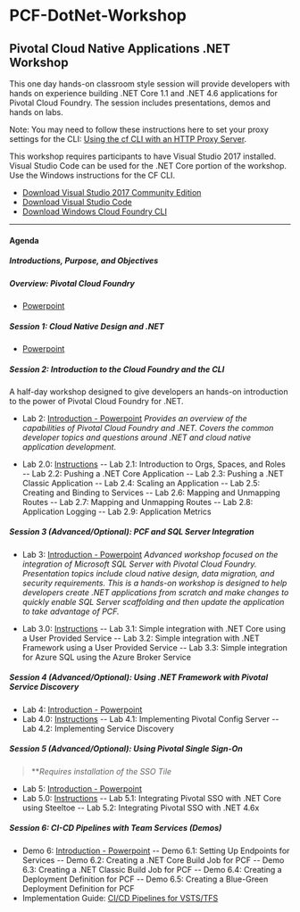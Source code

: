 # PCF-DotNet-Workshop
## Pivotal Cloud Native Applications .NET Workshop
This one day hands-on classroom style session will provide developers with hands on experience building .NET Core 1.1 and .NET 4.6 applications for Pivotal Cloud Foundry. The session includes presentations, demos and hands on labs.

Note: You may need to follow these instructions here to set your proxy settings for the CLI: [Using the cf CLI with an HTTP Proxy Server](https://docs.cloudfoundry.org/cf-cli/http-proxy.html).

This workshop requires participants to have Visual Studio 2017 installed.  Visual Studio Code can be used for the .NET Core portion of the workshop.  Use the Windows instructions for the CF CLI.  
- [Download Visual Studio 2017 Community Edition](https://www.visualstudio.com/thank-you-downloading-visual-studio/?sku=Community&rel=15)
- [Download Visual Studio Code](https://code.visualstudio.com/?wt.mc_id=vscom_downloads)
- [Download Windows Cloud Foundry CLI](https://cli.run.pivotal.io/stable?release=windows64&source=github)
- - -
#### Agenda
##### Introductions, Purpose, and Objectives

##### Overview: Pivotal Cloud Foundry
-   [Powerpoint]()

##### Session 1: Cloud Native Design and .NET
-   [Powerpoint]()

##### Session 2: Introduction to the Cloud Foundry and the CLI 

A half-day workshop designed to give developers an hands-on introduction to the power of Pivotal Cloud Foundry for .NET. 

-	Lab 2: [Introduction - Powerpoint]()
	*Provides an overview of the capabilities of Pivotal Cloud Foundry and .NET. Covers the common developer topics and questions around .NET and cloud native application development.*
    
-	Lab 2.0: [Instructions](./Labs/Lab2.md)
--   Lab 2.1: Introduction to Orgs, Spaces, and Roles
--   Lab 2.2: Pushing a .NET Core Application
--   Lab 2.3: Pushing a .NET Classic Application
--   Lab 2.4: Scaling an Application
--   Lab 2.5: Creating and Binding to Services
--   Lab 2.6: Mapping and Unmapping Routes
--   Lab 2.7: Mapping and Unmapping Routes
--	 Lab 2.8: Application Logging
--   Lab 2.9: Application Metrics
  
##### Session 3 (Advanced/Optional): PCF and SQL Server Integration
-	Lab 3: [Introduction - Powerpoint]()
	*Advanced workshop focused on the integration of Microsoft SQL Server with Pivotal Cloud Foundry. Presentation topics include cloud native design, data migration, and security requirements. This is a hands-on workshop is designed to help developers create .NET applications from scratch and make changes to quickly enable SQL Server scaffolding and then update the application to take advantage of PCF.*
    
-	Lab 3.0: [Instructions](./Labs/Lab3.md)
--   Lab 3.1: Simple integration with .NET Core using a User Provided Service
--   Lab 3.2: Simple integration with .NET Framework using a User Provided Service
--   Lab 3.3: Simple integration for Azure SQL using the Azure Broker Service
  
##### Session 4 (Advanced/Optional): Using .NET Framework with Pivotal Service Discovery
-	Lab 4: [Introduction - Powerpoint]()
-	Lab 4.0: [Instructions](./Labs/Lab5.md)
--   Lab 4.1: Implementing Pivotal Config Server
--   Lab 4.2: Implementing Service Discovery

##### Session 5 (Advanced/Optional): Using Pivotal Single Sign-On

>***Requires installation of the SSO Tile*

-	Lab 5: [Introduction - Powerpoint]()
-	Lab 5.0: [Instructions](./Labs/Lab6.md)
--   Lab 5.1: Integrating Pivotal SSO with .NET Core using Steeltoe
--   Lab 5.2: Integrating Pivotal SSO with .NET 4.6x

##### Session 6: CI-CD Pipelines with Team Services (Demos)
-	Demo 6: [Introduction - Powerpoint]()
--   Demo 6.1: Setting Up Endpoints for Services
--   Demo 6.2: Creating a .NET Core Build Job for PCF
--   Demo 6.3: Creating a .NET Classic Build Job for PCF
--   Demo 6.4: Creating a Deployment Definition for PCF
--   Demo 6.5: Creating a Blue-Green Deployment Definition for PCF
-	Implementation Guide: [CI/CD Pipelines for VSTS/TFS](./documents/PivotalTeamFoundationServicesCICD.docx.pdf)  

